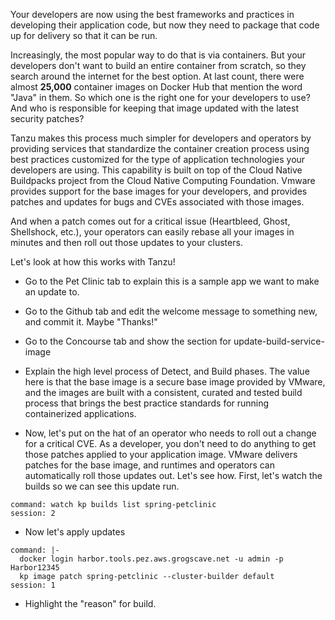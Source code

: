 Your developers are now using the best frameworks and practices in developing their application code, but now they need to package that code up for delivery so that it can be run.  

Increasingly, the most popular way to do that is via containers.  But your developers don't want to build an entire container from scratch, so they search around the internet for the best option.  At last count, there were almost **25,000** container images on Docker Hub that mention the word "Java" in them.  So which one is the right one for your developers to use?  And who is responsible for keeping that image updated with the latest security patches?

Tanzu makes this process much simpler for developers and operators by providing services that standardize the container creation process using best practices customized for the type of application technologies your developers are using.  This capability is built on top of the Cloud Native Buildpacks project from the Cloud Native Computing Foundation.  Vmware provides support for the base images for your developers, and provides patches and updates for bugs and CVEs associated with those images.

And when a patch comes out for a critical issue (Heartbleed, Ghost, Shellshock, etc.), your operators can easily rebase all your images in minutes and then roll out those updates to your clusters.

Let's look at how this works with Tanzu!

* Go to the Pet Clinic tab to explain this is a sample app we want to make an update to.
* Go to the Github tab and edit the welcome message to something new, and commit it.  Maybe "Thanks!"
* Go to the Concourse tab and show the section for update-build-service-image
* Explain the high level process of Detect, and Build phases.  The value here is that the base image is a secure base image provided by VMware, and the images are built with a consistent, curated and tested build process that brings the best practice standards for running containerized applications.


* Now, let's put on the hat of an operator who needs to roll out a change for a critical CVE.  As a developer, you don't need to do anything to get those patches applied to your application image.  VMware delivers patches for the base image, and runtimes and operators can automatically roll those updates out.  Let's see how.  First, let's watch the builds so we can see this update run.

```terminal:execute
command: watch kp builds list spring-petclinic
session: 2
```

* Now let's apply updates

```terminal:execute
command: |-
  docker login harbor.tools.pez.aws.grogscave.net -u admin -p Harbor12345
  kp image patch spring-petclinic --cluster-builder default  
session: 1
```

* Highlight the "reason" for build.